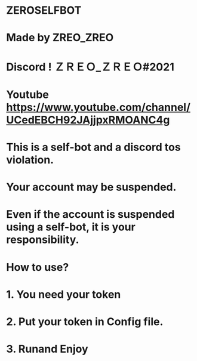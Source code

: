 # ZEROSELFBOT

# Made by ZREO_ZREO
# Discord !              ＺＲＥＯ_ＺＲＥＯ#2021
# Youtube https://www.youtube.com/channel/UCedEBCH92JAjjpxRMOANC4g

# This is a self-bot and a discord tos violation.
# Your account may be suspended.
# Even if the account is suspended using a self-bot, it is your responsibility.

# How to use?

# 1. You need your token
# 2. Put your token in Config file.
# 3. Runand Enjoy
